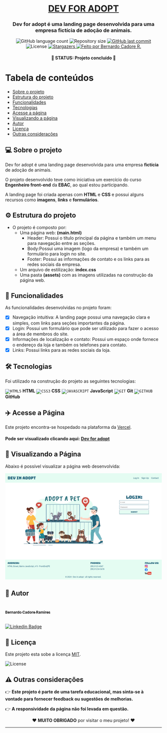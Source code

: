 <h1 align="center">
    <a href="#" alt="site do ecoleta">DEV FOR ADOPT</a>
</h1>

<h3 align="center">
<p>
    Dev for adopt é uma landing page desenvolvida para uma empresa fictícia de adoção de animais.  
</p>
</h3>

<p align="center">
  <img alt="GitHub language count" src="https://img.shields.io/github/languages/count/bcadore/Dev-in-adopt?color=%2304D361">
  <img alt="Repository size" src="https://img.shields.io/github/repo-size/bcadore/Dev-in-adopt">
  <a href="https://github.com/bcadore/Dev-in-adopt/commits/main">
    <img alt="GitHub last commit" src="https://img.shields.io/github/last-commit/bcadore/Dev-in-adopt">
  </a>
   <img alt="License" src="https://img.shields.io/badge/license-MIT-brightgreen">
   <a href="https://github.com/bcadore/Dev-in-adopt/stargazers">
    <img alt="Stargazers" src="https://img.shields.io/github/stars/bcadore/Dev-in-adopt?style=social">
  </a>
  <a href="#">
    <img alt="Feito por Bernardo Cadore R." src="https://img.shields.io/badge/feito%20por:-Bernardo Cadore R.-%237519C1">
  </a>
</p>

<h4 align="center">
	🚧 STATUS: Projeto concluído 🚧
</h4>

# Tabela de conteúdos

- [Sobre o projeto](#-sobre-o-projeto)
- [Estrutura do projeto](#-estrutura-do-projeto)
- [Funcionalidades](#-funcionalidades)
- [Tecnologias](#-tecnologias)
- [Acesse a página](#-acesse-a-página)
- [Visualizando a página](#-visualizando-a-página)
- [Autor](#-autor)
- [Licença](#-licença)
- [Outras considerações](#-outras-considerações)

## 💻 Sobre o projeto

Dev for adopt é uma landing page desenvolvida para uma empresa **fictícia** de adoção de animais.

O projeto desenvolvido teve como iniciativa um exercício do curso **Engenheiro front-end** da **EBAC**, ao qual estou participando.

A landing page foi criada apenas com **HTML** e **CSS** e possui alguns recursos como **imagens**, **links** e **formulários**.

## ⚙️ Estrutura do projeto

- O projeto é composto por:
  - Uma página web: **(main.html)**
    - Header: Possui o título principal da página e também um menu para navegação entre as seções.
    - Body:Possui uma imagem (logo da empresa) e também um formulário para login no site.
    - Footer: Possui as informações de contato e os links para as redes sociais da empresa.
  - Um arquivo de estilização: **index.css**
  - Uma pasta **(assets)** com as imagens utilizadas na construção da página web.

## 🎲 Funcionalidades

As funcionalidades desenvolvidas no projeto foram:

- [x] Navegação intuitiva: A landing page possui uma navegação clara e simples, com links para seções importantes da página.
- [x] Login: Possui um formulário que pode ser utilizado para fazer o acesso a área de membros do site.
- [x] Informações de localização e contato: Possui um espaço onde fornece o endereço da loja e também os telefones para contato.
- [x] Links: Possui links para as redes sociais da loja.

## 🛠 Tecnologias

Foi utilizado na construção do projeto as seguintes tecnologias:

<code><img width="40px" src="https://cdn.jsdelivr.net/gh/devicons/devicon/icons/html5/html5-original-wordmark.svg" title = "HTML5"/></code> **HTML**
<code><img width="40px" src="https://cdn.jsdelivr.net/gh/devicons/devicon/icons/css3/css3-original-wordmark.svg" title = "CSS3"/></code> **CSS**
<code><img width="40px" src="https://cdn.jsdelivr.net/gh/devicons/devicon/icons/javascript/javascript-original.svg" title = "JAVASCRIPT"/></code> **JavaScript**
<code><img width="40px" src="https://cdn.jsdelivr.net/gh/devicons/devicon/icons/git/git-original.svg" title = "GIT"/></code> **Git**
<code><img width="40px" src="https://cdn.jsdelivr.net/gh/devicons/devicon/icons/github/github-original.svg" title = "GITHUB"/></code> **GitHub**

## ✈️ Acesse a Página

Este projeto encontra-se hospedado na plataforma da [Vercel](https://vercel.com/).

#### Pode ser visualizado clicando aqui: [Dev for adopt](https://dev-in-adopt.vercel.app/)

## 👀 Visualizando a Página

Abaixo é possível visualizar a página web desenvolvida:

![clicando aqui](./assets/Dev-in-adopt.png)

## 🦸 Autor

<a href="https://github.com/bcadore">
    <img style="border-radius: 50%;" src="https://avatars.githubusercontent.com/u/49734970?s=400&u=7a5ce9ab63e4a78ac5434d008dc8faf070aa0883&v=4" width="150px;" alt=""/>
    <br/>
    <sub><b>Bernardo Cadore Ramires</b></sub>
</a>

<br>[![Linkedin Badge](https://img.shields.io/badge/-Bernardo-blue?style=flat-square&logo=Linkedin&logoColor=white&link=https://www.linkedin.com/in/bernardocadore/)](https://www.linkedin.com/in/bernardocadore/)

## 📝 Licença

Este projeto esta sobe a licença [MIT](./LICENSE).

<img alt="License" src="https://img.shields.io/badge/license-MIT-brightgreen">

## ⚠️ Outras considerações

👉 **Este projeto é parte de uma tarefa educacional, mas sinta-se à vontade para fornecer feedback ou sugestões de melhorias.**

👉 **A responsividade da página não foi levada em questão.**
<br>
<p align=center>
❤️  <b>MUITO OBRIGADO</b> por visitar o meu projeto! ❤️
</p>

---
